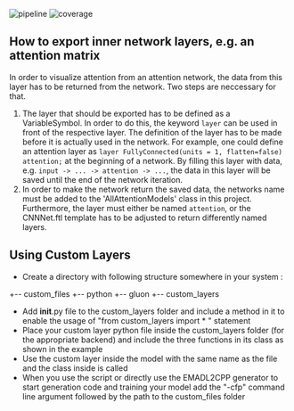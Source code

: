 <!-- (c) https://github.com/MontiCore/monticore -->
![pipeline](https://git.rwth-aachen.de/monticore/EmbeddedMontiArc/generators/CNNArch2MXNet/badges/master/build.svg)
![coverage](https://git.rwth-aachen.de/monticore/EmbeddedMontiArc/generators/CNNArch2MXNet/badges/master/coverage.svg)

## How to export inner network layers, e.g. an attention matrix
In order to visualize attention from an attention network, the data from this layer has to be returned from the network. Two steps are neccessary for that.
1.  The layer that should be exported has to be defined as a VariableSymbol. In order to do this, the keyword `layer` can be used in front of the respective layer. The definition of the layer has to be made before it is actually used in the network.
    For example, one could define an attention layer as `layer FullyConnected(units = 1, flatten=false) attention;` at the beginning of a network. By filling this layer with data, e.g. `
               input ->
               ... ->
               attention ->
               ...
`, the data in this layer will be saved until the end of the network iteration.
2.  In order to make the network return the saved data, the networks name must be added to the 'AllAttentionModels' class in this project. Furthermore, the layer must either be named `attention`, or the CNNNet.ftl template has to be adjusted to return differently named layers.

## Using Custom Layers

* Create a directory with following structure somewhere in your system :

+-- custom_files
     +-- python
           +-- gluon
                +-- custom_layers

* Add __init__.py file to the custom_layers folder and include a method in it to enable the usage of "from custom_layers import * " statement
* Place your custom layer python file inside the custom_layers folder (for the appropriate backend) and include the three functions in its class as shown in the example
* Use the custom layer inside the model with the same name as the file and the class inside is called
* When you use the script or directly use the EMADL2CPP generator to start generation code and training your model add the "-cfp" command line argument followed by the path to the custom_files folder
